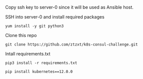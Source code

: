 Copy ssh key to server-0 since it will be used as Ansible host.

SSH into server-0 and install required packages

    yum install -y git python3

Clone this repo

    git clone https://github.com/ztzxt/k8s-consul-challenge.git


Intall requirements.txt

    pip3 install -r requirements.txt

    pip install kubernetes==12.0.0
